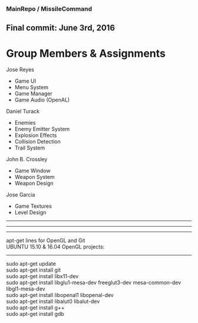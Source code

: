### MainRepo / MissileCommand

## Final commit: June 3rd, 2016

# Group Members & Assignments

Jose Reyes
- Game UI
- Menu System
- Game Manager
- Game Audio (OpenAL)

Daniel Turack
- Enemies
- Enemy Emitter System
- Explosion Effects
- Collision Detection
- Trail System

John B. Crossley
- Game Window
- Weapon System
- Weapon Design

Jose Garcia
- Game Textures
- Level Design

--------------------------------------------
--------------------------------------------
--------------------------------------------

apt-get lines for OpenGL and Git  
UBUNTU 15.10 & 16.04 OpenGL projects:

--------------------------------------------  
sudo apt-get update  
sudo apt-get install git  
sudo apt-get install libx11-dev  
sudo apt-get install libglu1-mesa-dev freeglut3-dev mesa-common-dev libgl1-mesa-dev  
sudo apt-get install libopenal1 libopenal-dev  
sudo apt-get install libalut0 libalut-dev  
sudo apt-get install g++  
sudo apt-get install gdb  

